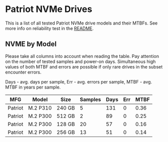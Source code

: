 Patriot NVMe Drives
===================

This is a list of all tested Patriot NVMe drive models and their MTBFs. See more
info on reliability test in the [README](https://github.com/bsdhw/SMART).

NVME by Model
------------

Please take all columns into account when reading the table. Pay attention on the
number of tested samples and power-on days. Simultaneous high values of both MTBF
and errors are possible if only rare drives in the subset encounter errors.

Days - avg. days per sample,
Err  - avg. errors per sample,
MTBF - avg. MTBF in years per sample.

| MFG       | Model              | Size   | Samples | Days  | Err   | MTBF |
|-----------|--------------------|--------|---------|-------|-------|------|
| Patriot   | M.2 P310           | 240 GB | 5       | 131   | 0     | 0.36   |
| Patriot   | M.2 P300           | 512 GB | 2       | 89    | 0     | 0.25   |
| Patriot   | M.2 P300           | 128 GB | 20      | 57    | 0     | 0.16   |
| Patriot   | M.2 P300           | 256 GB | 13      | 51    | 0     | 0.14   |
